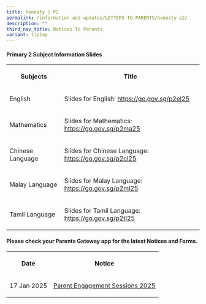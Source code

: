 ```yaml
---
title: Honesty | P2
permalink: /information-and-updates/LETTERS-TO-PARENTS/honesty-p2/
description: ""
third_nav_title: Notices To Parents
variant: tiptap
---
```

<h4>Primary 2 Subject Information Slides</h4>
<table style="minWidth: 50px">
<colgroup>
<col>
<col>
</colgroup>
<tbody>
<tr>
<th rowspan="1" colspan="1">
<p>Subjects</p>
</th>
<th rowspan="1" colspan="1">
<p>Title</p>
</th>
</tr>
<tr>
<td rowspan="1" colspan="1">
<p>English</p>
</td>
<td rowspan="1" colspan="1">
<p>Slides for English: <a href="https://go.gov.sg/p2el25" rel="noopener nofollow" target="_blank">https://go.gov.sg/p2el25</a>
</p>
</td>
</tr>
<tr>
<td rowspan="1" colspan="1">
<p>Mathematics</p>
</td>
<td rowspan="1" colspan="1">
<p>Slides for Mathematics: <a href="https://go.gov.sg/p2ma25" rel="noopener nofollow" target="_blank">https://go.gov.sg/p2ma25</a>
</p>
</td>
</tr>
<tr>
<td rowspan="1" colspan="1">
<p>Chinese Language</p>
</td>
<td rowspan="1" colspan="1">
<p>Slides for Chinese Language: <a href="https://go.gov.sg/p2cl25" rel="noopener nofollow" target="_blank">https://go.gov.sg/p2cl25</a>
</p>
</td>
</tr>
<tr>
<td rowspan="1" colspan="1">
<p>Malay Language</p>
</td>
<td rowspan="1" colspan="1">
<p>Slides for Malay Language: <a href="https://go.gov.sg/p2ml25" rel="noopener nofollow" target="_blank">https://go.gov.sg/p2ml25</a>
</p>
</td>
</tr>
<tr>
<td rowspan="1" colspan="1">
<p>Tamil Language</p>
</td>
<td rowspan="1" colspan="1">
<p>Slides for Tamil Language: <a href="https://go.gov.sg/p2tl25" rel="noopener nofollow" target="_blank">https://go.gov.sg/p2tl25</a>
</p>
</td>
</tr>
</tbody>
</table>
<p></p>
<h4>Please check your <strong>Parents Gateway</strong> app for the latest Notices and Forms.</h4>
<table style="minWidth: 50px">
<colgroup>
<col>
<col>
</colgroup>
<tbody>
<tr>
<th rowspan="1" colspan="1">
<p>Date</p>
</th>
<th rowspan="1" colspan="1">
<p>Notice</p>
</th>
</tr>
<tr>
<td rowspan="1" colspan="1">
<p>17 Jan 2025</p>
</td>
<td rowspan="1" colspan="1">
<p><a href="/files/Letter to parents/Term 1/026_Letter_to_Parents___Parent_Engagement_Sessions_2025.pdf" rel="noopener nofollow" target="_blank">Parent Engagement Sessions 2025</a>
</p>
</td>
</tr>
</tbody>
</table>
<p></p>